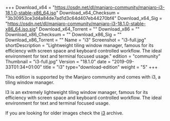 +++
Download_x64 = "https://osdn.net/dl/manjaro-community/manjaro-i3-18.1.0-stable-x86_64.iso"
Download_x64_Checksum = "3b30953ce3d4a84de7ad1d3c64d407eb44270bf4"
Download_x64_Sig = "https://osdn.net/dl/manjaro-community/manjaro-i3-18.1.0-stable-x86_64.iso.sig"
Download_x64_Torrent = ""
Download_x86 = ""
Download_x86_Checksum = ""
Download_x86_Sig = ""
Download_x86_Torrent = ""
Name = "i3"
Screenshot = "i3-full.jpg"
shortDescription = "Lightweight tiling window manager, famous for its efficiency with screen space and keyboard controlled workflow. The ideal environment for text and terminal focused usage."
edition = "community"
Thumbnail = "i3-full.jpg"
Version = "18.1.0"
date = "2019-09-33T01:34+01:00"
title = "i3"
type="download-edition"
weight = "5"
+++

This edition is supported by the Manjaro community and comes with i3, a tiling window manager.

I3 is an extremely lightweight tiling window manager, famous for its efficiency with screen space and keyboard controlled workflow. The ideal environment for text and terminal focused usage.

If you are looking for older images check the [i3](https://osdn.net/projects/manjaro-community/storage/z_release_archive/i3) archive.

